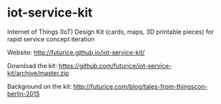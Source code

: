 # iot-service-kit
Internet of Things (IoT) Design Kit (cards, maps, 3D printable pieces) for rapid service concept iteration

Website: http://futurice.github.io/iot-service-kit/

Download the kit: https://github.com/futurice/iot-service-kit/archive/master.zip

Background on the kit: http://futurice.com/blog/tales-from-thingscon-berlin-2015
